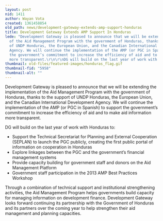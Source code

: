 ```yaml
---
layout: post
nid: 1411
author: Wayan Vota
created: 1361458854
old_path: news/development-gateway-extends-amp-support-honduras
title: Development Gateway Extends AMP Support In Honduras
lede: "Development Gateway is pleased to announce that we will be extending the implementation
  of the Aid Management Program with the government of Honduras, thanks to the support
  of UNDP Honduras, the European Union, and the Canadian International Development
  Agency. We will continue the implementation of the AMP (or PGC in Spanish) to support
  the government’s commitment to increase the efficiency of aid and to make aid information
  more transparent.\r\n\r\nDG will build on the last year of work with Honduras to:"
thumbnail: old-files/featured-images/honduras_flag.gif
thumbnail-fid: "5958"
thumbnail-alt: ""
---
```


Development Gateway is pleased to announce that we will be extending the implementation of the Aid Management Program with the government of Honduras, thanks to the support of UNDP Honduras, the European Union, and the Canadian International Development Agency. We will continue the implementation of the AMP (or PGC in Spanish) to support the government’s commitment to increase the efficiency of aid and to make aid information more transparent.

DG will build on the last year of work with Honduras to:

- Support the Technical Secretariat for Planning and External Cooperation (SEPLAN) to launch the PGC publicly, creating the first public portal of information on cooperation in Honduras
- Explore linkages between the PGC and the government’s financial management systems
- Provide capacity building for government staff and donors on the Aid Management Platform
- Government staff participation in the 2013 AMP Best Practices Workshop

Through a combination of technical support and institutional strengthening activities, the Aid Management Program helps governments build capacity for managing information on development finance. Development Gateway looks forward continuing its partnership with the Government of Honduras and its partners over the coming year to help strengthen their aid management and planning capacities.
